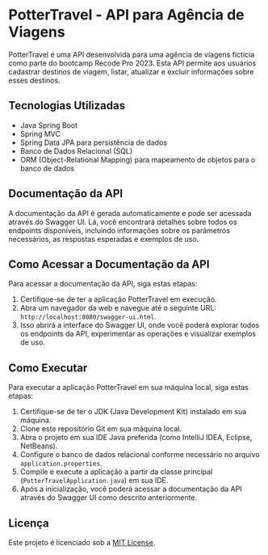 # PotterTravel - API para Agência de Viagens

PotterTravel é uma API desenvolvida para uma agência de viagens fictícia como parte do bootcamp Recode Pro 2023. Esta API permite aos usuários cadastrar destinos de viagem, listar, atualizar e excluir informações sobre esses destinos.

## Tecnologias Utilizadas

- Java Spring Boot
- Spring MVC
- Spring Data JPA para persistência de dados
- Banco de Dados Relacional (SQL)
- ORM (Object-Relational Mapping) para mapeamento de objetos para o banco de dados

## Documentação da API

A documentação da API é gerada automaticamente e pode ser acessada através do Swagger UI. Lá, você encontrará detalhes sobre todos os endpoints disponíveis, incluindo informações sobre os parâmetros necessários, as respostas esperadas e exemplos de uso.

## Como Acessar a Documentação da API

Para acessar a documentação da API, siga estas etapas:

1. Certifique-se de ter a aplicação PotterTravel em execução.
2. Abra um navegador da web e navegue até o seguinte URL: `http://localhost:8080/swagger-ui.html`.
3. Isso abrirá a interface do Swagger UI, onde você poderá explorar todos os endpoints da API, experimentar as operações e visualizar exemplos de uso.

## Como Executar

Para executar a aplicação PotterTravel em sua máquina local, siga estas etapas:

1. Certifique-se de ter o JDK (Java Development Kit) instalado em sua máquina.
2. Clone este repositório Git em sua máquina local.
3. Abra o projeto em sua IDE Java preferida (como IntelliJ IDEA, Eclipse, NetBeans).
4. Configure o banco de dados relacional conforme necessário no arquivo `application.properties`.
5. Compile e execute a aplicação a partir da classe principal (`PotterTravelApplication.java`) em sua IDE.
6. Após a inicialização, você poderá acessar a documentação da API através do Swagger UI como descrito anteriormente.

## Licença

Este projeto é licenciado sob a [MIT License](LICENSE).

